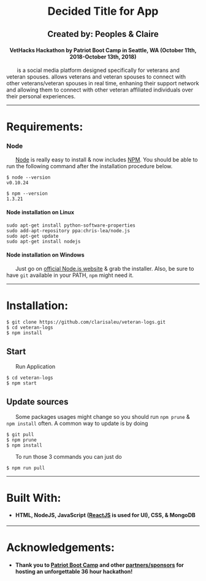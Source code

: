 # <p align="center">Decided Title for App </p>

## <p align="center">Created by: Peoples & Claire </p>

#### <p align="center">VetHacks Hackathon by Patriot Boot Camp in Seattle, WA (October 11th, 2018-October 13th, 2018)</p>

&nbsp;&nbsp;&nbsp;&nbsp;&nbsp;&nbsp;<App Name> is a social media platform designed specifically for veterans and veteran spouses. <App Name> allows veterans and veteran spouses to connect with other veterans/veteran spouses in real time, enhaning their support network and allowing them to connect with other veteran affiliated individuals over their personal experiences.

---

# Requirements:

### Node

&nbsp;&nbsp;&nbsp;&nbsp;&nbsp;&nbsp;[Node](http://nodejs.org/) is really easy to install & now includes [NPM](https://npmjs.org/).
You should be able to run the following command after the installation procedure
below.

```
$ node --version
v0.10.24

$ npm --version
1.3.21
```

#### Node installation on Linux

    sudo apt-get install python-software-properties
    sudo add-apt-repository ppa:chris-lea/node.js
    sudo apt-get update
    sudo apt-get install nodejs

#### Node installation on Windows

&nbsp;&nbsp;&nbsp;&nbsp;&nbsp;&nbsp;Just go on [official Node.js website](http://nodejs.org/) & grab the installer.
Also, be sure to have `git` available in your PATH, `npm` might need it.

---

# Installation:

```
$ git clone https://github.com/clarisaleu/veteran-logs.git
$ cd veteran-logs
$ npm install
```

## Start

&nbsp;&nbsp;&nbsp;&nbsp;&nbsp;&nbsp;Run Application

```
$ cd veteran-logs
$ npm start
```

## Update sources

&nbsp;&nbsp;&nbsp;&nbsp;&nbsp;&nbsp;Some packages usages might change so you should run `npm prune` & `npm install` often.
A common way to update is by doing

    $ git pull
    $ npm prune
    $ npm install

&nbsp;&nbsp;&nbsp;&nbsp;&nbsp;&nbsp;To run those 3 commands you can just do

    $ npm run pull

---

# Built With:

- #### HTML, NodeJS, JavaScript ([ReactJS](http://facebook.github.io/react) is used for UI), CSS, & MongoDB

---

# Acknowledgements:

- #### Thank you to [Patriot Boot Camp](http://patriotbootcamp.org/) and other [partners/sponsors](https://www.vethacks.org/) for hosting an unforgettable 36 hour hackathon!
